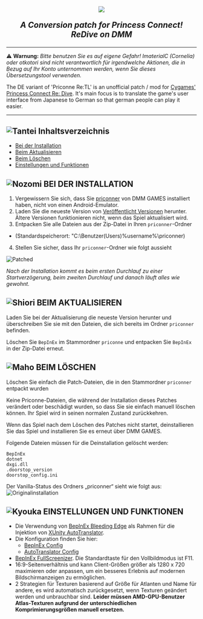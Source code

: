 <h2 align="center">
<img src=".github/assets/logo.png" style="vertical-align: bottom">

<i>A Conversion patch for Princess Connect! ReDive on DMM</i>
</h2>

---

⚠️ **Warnung:** _Bitte benutzen Sie es auf eigene Gefahr!  ImaterialC (Cornelia) oder otkotori sind nicht verantwortlich für irgendwelche Aktionen, die in Bezug auf Ihr Konto unternommen werden, wenn Sie dieses Übersetzungstool verwenden._

The DE variant of 'Priconne Re:TL' is an unofficial patch / mod for [Cygames' Princess Connect Re: Dive](https://dmg.priconne-redive.jp/). It's main focus is to translate the game's user interface from Japanese to German so that german people can play it easier.

---

## ![Tantei](https://static.wikia.nocookie.net/princess-connect/images/f/fb/Kasumi_Box_Icon.png/revision/latest/scale-to-width-down/40?cb=20190925082622) Inhaltsverzeichnis
- [ Bei der Installation](#-bei-der-installation)
- [ Beim Aktualisieren](#-beim-aktualisieren)
- [ Beim Löschen](#-beim-löschen)
- [ Einstellungen und Funktionen ](#-einstellungen-und-funktionen)


## ![Nozomi](https://static.wikia.nocookie.net/princess-connect/images/4/46/Nozomi_Box_Icon.png/revision/latest/scale-to-width-down/40?cb=20190925084658) BEI DER INSTALLATION

1. Vergewissern Sie sich, dass Sie [priconner](https://dmg.priconne-redive.jp/) von DMM GAMES installiert haben, nicht von einen Android-Emulator.
2. Laden Sie die neueste Version von [Veröffentlicht Versionen](https://github.com/otkotori/PriconneRe-TL-DE-/releases) herunter. Ältere Versionen funktionieren nicht, wenn das Spiel aktualisiert wird.
3. Entpacken Sie alle Dateien aus der Zip-Datei in Ihren `priconner`-Ordner
- (Standardspeicherort: "C:\Benutzer(Users)\%username%\priconner)
4. Stellen Sie sicher, dass Ihr `priconner`-Ordner wie folgt aussieht

![Patched](https://github.com/ImaterialC/PriconneRe-TL/assets/105358849/f9ef7290-1ed4-41d4-b55e-616cb3d84636)

_Nach der Installation kommt es beim ersten Durchlauf zu einer Startverzögerung, beim zweiten Durchlauf und danach läuft alles wie gewohnt._

## ![Shiori](https://static.wikia.nocookie.net/princess-connect/images/7/77/Shiori_Box_Icon.png/revision/latest/scale-to-width-down/40?cb=20190925113434) BEIM AKTUALISIEREN

Laden Sie bei der Aktualisierung die neueste Version herunter und überschreiben Sie sie mit den Dateien, die sich bereits im Ordner `priconner` befinden.

Löschen Sie `BepInEx` im Stammordner `priconne` und entpacken Sie `BepInEx` in der Zip-Datei erneut.

## ![Maho](https://static.wikia.nocookie.net/princess-connect/images/a/a7/Maho_Box_Icon.png/revision/latest/scale-to-width-down/40?cb=20190925080932) BEIM LÖSCHEN

Löschen Sie einfach die Patch-Dateien, die in den Stammordner `priconner` entpackt wurden

Keine Priconne-Dateien, die während der Installation dieses Patches verändert oder beschädigt wurden, so dass Sie sie einfach manuell löschen können. 
Ihr Spiel wird in seinen normalen Zustand zurückkehren.

Wenn das Spiel nach dem Löschen des Patches nicht startet, deinstallieren Sie das Spiel und installieren Sie es erneut über DMM GAMES.

Folgende Dateien müssen für die Deinstallation gelöscht werden:
```
BepInEx
dotnet
dxgi.dll
.doorstop_version
doorstop_config.ini
```

Der Vanilla-Status des Ordners „priconner“ sieht wie folgt aus:
![Originalinstallation](https://github.com/ImaterialC/PriconneRe-TL/assets/105358849/3d5823e6-5f67-42be-aaa7-dd2c452535a5)

## ![Kyouka](https://static.wikia.nocookie.net/princess-connect/images/3/39/Kyouka_Box_Icon.png/revision/latest/scale-to-width-down/40?cb=20190925113712) EINSTELLUNGEN UND FUNKTIONEN

- Die Verwendung von [BepInEx Bleeding Edge](https://github.com/krulci/BepInEx) als Rahmen für die Injektion von [XUnity AutoTranslator](https://github.com/Kevga/XUnity.AutoTranslator).
- Die Konfiguration finden Sie hier:
  - [BepInEx Config](https://docs.bepinex.dev/articles/user_guide/configuration.html)
  - [AutoTranslator Config](https://github.com/bbepis/XUnity.AutoTranslator#configuration)
- [BepInEx FullScreenizer](https://github.com/krulci/FullScreenizer). Die Standardtaste für den Vollbildmodus ist F11.
- 16:9-Seitenverhältnis und kann Client-Größen größer als 1280 x 720 maximieren oder anpassen, um ein besseres Erlebnis auf modernen Bildschirmanzeigen zu ermöglichen.
- 2 Strategien für Texturen basierend auf Größe für Atlanten und Name für andere, es wird automatisch zurückgesetzt, wenn Texturen geändert werden und unbrauchbar sind. **Leider müssen AMD-GPU-Benutzer Atlas-Texturen aufgrund der unterschiedlichen
  Komprimierungsgrößen manuell ersetzen.**
